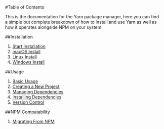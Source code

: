 #Table of Contents

This is the documentation for the Yarn package manager, here you can find a simple but complete breakdown of how to install and use Yarn as well as how it operates alongside NPM on your system. 

##Installation

1. [Start Installation](installation/Installation.md)
2. [macOS Install](installation/macosInstall.md)
3. [Linux Install](installation/linuxInstall.md)
4. [Windows Install](installation/windowsInstall.md)

##Usage

1. [Basic Usage](usage/basicUsage.md)
2. [Creating a New Project](usage/creatingNewProject.md)
3. [Managing Dependencies](usage/managingDependencies.md)
4. [Installing Dependencies](usage/installingDependencies.md)
5. [Version Control](usage/versionControl.md)

##NPM Compatability

1. [Migrating From NPM](usage/migratingFromNPM.md)
